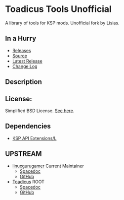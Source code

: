 # Toadicus Tools Unofficial

A library of tools for KSP mods. Unofficial fork by Lisias.


## In a Hurry

* [Releases](https://github.com/net-lisias-kspu/ToadicusTools/tree/Archive)
* [Source](https://github.com/net-lisias-kspu/ToadicusTools)
* [Latest Release](https://github.com/net-lisias-kspu/ToadicusTools/releases)
* [Change Log](./CHANGE_LOG.md)
 

## Description

## License:

Simplified BSD License. [See here](./LICENSE).

## Dependencies

* [KSP API Extensions/L](https://github.com/net-lisias-ksp/KSPAPIExtensions)

## UPSTREAM

* [linuxgurugamer](https://forum.kerbalspaceprogram.com/index.php?/profile/129964-linuxgurugamer/) Current Maintainer
	+ [Spacedoc](https://spacedock.info/mod/1069/ToadicusToolsContinued)
	+ [GitHub](https://github.com/linuxgurugamer/ToadicusTools)
* [Toadicus](https://forum.kerbalspaceprogram.com/index.php?/profile/67745-toadicus/) ROOT
	+ [Spacedoc](https://spacedock.info/mod/289/ToadicusTools)
	+ [GitHub](https://github.com/toadicus/ToadicusTools)
